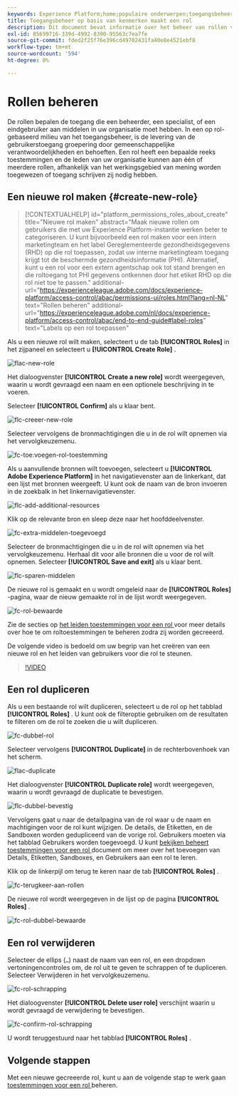 ```yaml
---
keywords: Experience Platform;home;populaire onderwerpen;toegangsbeheer;op attributen-gebaseerd toegangsbeheer;ABAC
title: Toegangsbeheer op basis van kenmerken maakt een rol
description: Dit document bevat informatie over het beheer van rollen via de interface voor machtigingen in Adobe Experience Cloud
exl-id: 85699716-339d-4992-8390-95563c7ea7fe
source-git-commit: fded2f25f76e396cd49702431fa40e8e4521ebf8
workflow-type: tm+mt
source-wordcount: '594'
ht-degree: 0%

---
```


# Rollen beheren

De rollen bepalen de toegang die een beheerder, een specialist, of een eindgebruiker aan middelen in uw organisatie moet hebben. In een op rol-gebaseerd milieu van het toegangsbeheer, is de levering van de gebruikerstoegang groepering door gemeenschappelijke verantwoordelijkheden en behoeften. Een rol heeft een bepaalde reeks toestemmingen en de leden van uw organisatie kunnen aan één of meerdere rollen, afhankelijk van het werkingsgebied van mening worden toegewezen of toegang schrijven zij nodig hebben.

## Een nieuwe rol maken {#create-new-role}

>[!CONTEXTUALHELP]
>id="platform_permissions_roles_about_create"
>title="Nieuwe rol maken"
>abstract="Maak nieuwe rollen om gebruikers die met uw Experience Platform-instantie werken beter te categoriseren. U kunt bijvoorbeeld een rol maken voor een intern marketingteam en het label Gereglementeerde gezondheidsgegevens (RHD) op die rol toepassen, zodat uw interne marketingteam toegang krijgt tot de beschermde gezondheidsinformatie (PHI). Alternatief, kunt u een rol voor een extern agentschap ook tot stand brengen en die roltoegang tot PHI gegevens ontkennen door het etiket RHD op die rol niet toe te passen."
>additional-url="https://experienceleague.adobe.com/docs/experience-platform/access-control/abac/permissions-ui/roles.html?lang=nl-NL" text="Rollen beheren"
>additional-url="https://experienceleague.adobe.com/nl/docs/experience-platform/access-control/abac/end-to-end-guide#label-roles" text="Labels op een rol toepassen"

Als u een nieuwe rol wilt maken, selecteert u de tab **[!UICONTROL Roles]** in het zijpaneel en selecteert u **[!UICONTROL Create Role]** .

![ flac-new-role ](../../images/flac-ui/flac-new-role.png)

Het dialoogvenster **[!UICONTROL Create a new role]** wordt weergegeven, waarin u wordt gevraagd een naam en een optionele beschrijving in te voeren.

Selecteer **[!UICONTROL Confirm]** als u klaar bent.

![ flc-creeer-new-role ](../../images/flac-ui/flac-create-new-role.png)

Selecteer vervolgens de bronmachtigingen die u in de rol wilt opnemen via het vervolgkeuzemenu.

![ fc-toe:voegen-rol-toestemming ](../../images/flac-ui/flac-add-role-permission.png)

Als u aanvullende bronnen wilt toevoegen, selecteert u **[!UICONTROL Adobe Experience Platform]** in het navigatievenster aan de linkerkant, dat een lijst met bronnen weergeeft. U kunt ook de naam van de bron invoeren in de zoekbalk in het linkernavigatievenster.

![ flc-add-additional-resources ](../../images/flac-ui/flac-add-additional-resources.png)

Klik op de relevante bron en sleep deze naar het hoofddeelvenster.

![ fc-extra-middelen-toegevoegd ](../../images/flac-ui/flac-additional-resources-added.png)

Selecteer de bronmachtigingen die u in de rol wilt opnemen via het vervolgkeuzemenu. Herhaal dit voor alle bronnen die u voor de rol wilt opnemen. Selecteer **[!UICONTROL Save and exit]** als u klaar bent.

![ flc-sparen-middelen ](../../images/flac-ui/flac-save-resources.png)

De nieuwe rol is gemaakt en u wordt omgeleid naar de **[!UICONTROL Roles]** -pagina, waar de nieuw gemaakte rol in de lijst wordt weergegeven.

![ fc-rol-bewaarde ](../../images/flac-ui/flac-role-saved.png)

Zie de secties op [ het leiden toestemmingen voor een rol ](#manage-permissions-for-a-role) voor meer details over hoe te om roltoestemmingen te beheren zodra zij worden gecreeerd.

De volgende video is bedoeld om uw begrip van het creëren van een nieuwe rol en het leiden van gebruikers voor die rol te steunen.

>[!VIDEO](https://video.tv.adobe.com/v/336081/?learn=on)

## Een rol dupliceren

Als u een bestaande rol wilt dupliceren, selecteert u de rol op het tabblad **[!UICONTROL Roles]** . U kunt ook de filteroptie gebruiken om de resultaten te filteren om de rol te zoeken die u wilt dupliceren.

![ fc-dubbel-rol ](../../images/flac-ui/flac-duplicate-role.png)

Selecteer vervolgens **[!UICONTROL Duplicate]** in de rechterbovenhoek van het scherm.

![ flac-duplicate ](../../images/flac-ui/flac-duplicate.png)

Het dialoogvenster **[!UICONTROL Duplicate role]** wordt weergegeven, waarin u wordt gevraagd de duplicatie te bevestigen.

![ flc-dubbel-bevestig ](../../images/flac-ui/flac-duplicate-confirm.png)

Vervolgens gaat u naar de detailpagina van de rol waar u de naam en machtigingen voor de rol kunt wijzigen. De details, de Etiketten, en de Sandboxen worden gedupliceerd van de vorige rol. Gebruikers moeten via het tabblad Gebruikers worden toegevoegd. U kunt [ bekijken beheert toestemmingen voor een rol ](permissions.md) document om meer over het toevoegen van Details, Etiketten, Sandboxes, en Gebruikers aan een rol te leren.

Klik op de linkerpijl om terug te keren naar de tab **[!UICONTROL Roles]** .

![ fc-terugkeer-aan-rollen ](../../images/flac-ui/flac-return-to-roles.png)

De nieuwe rol wordt weergegeven in de lijst op de pagina **[!UICONTROL Roles]** .

![ fc-rol-dubbel-bewaarde ](../../images/flac-ui/flac-role-duplicate-saved.png)

## Een rol verwijderen

Selecteer de ellips (`…`) naast de naam van een rol, en een dropdown vertoningencontroles om, de rol uit te geven te schrappen of te dupliceren. Selecteer Verwijderen in het vervolgkeuzemenu.

![ fc-rol-schrapping ](../../images/flac-ui/flac-role-delete.png)

Het dialoogvenster **[!UICONTROL Delete user role]** verschijnt waarin u wordt gevraagd de verwijdering te bevestigen.

![ fc-confirm-rol-schrapping ](../../images/flac-ui/flac-confirm-role-delete.png)

U wordt teruggestuurd naar het tabblad **[!UICONTROL Roles]** .

## Volgende stappen

Met een nieuwe gecreeerde rol, kunt u aan de volgende stap te werk gaan [ toestemmingen voor een rol ](permissions.md) beheren.

